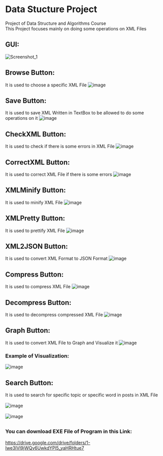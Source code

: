 # Data Stucture Project
Project of Data Structure and Algorithms Course\
This Project focuses mainly on doing some operations on XML Files

## GUI:

![Screenshot_1](https://user-images.githubusercontent.com/92469329/216561828-589a4227-af9e-41a7-9fdc-18823684b70b.png)

## Browse Button:
It is used to choose a specific XML File
![image](https://user-images.githubusercontent.com/92469329/216562001-6f5f95c3-092f-4c9f-89fa-3f8787f3d635.png)

## Save Button:
It is used to save XML Written in TextBox to be allowed to do some operations on it
![image](https://user-images.githubusercontent.com/92469329/216562361-360e9d6c-d289-49d1-91e9-349aa0fd1933.png)

## CheckXML Button:
It is used to check if there is some errors in XML File
![image](https://user-images.githubusercontent.com/92469329/216562812-26d7b9fd-51f2-4d9f-bbed-87d8965cc324.png)

## CorrectXML Button:
It is used to correct XML File if there is some errors
![image](https://user-images.githubusercontent.com/92469329/216563021-1f209bb4-07cb-460a-ba9b-05b20fe1ea0d.png)

## XMLMinify Button:
It is used to minify XML File
![image](https://user-images.githubusercontent.com/92469329/216563679-dfddbcd1-a025-433d-82c1-628db1770d20.png)

## XMLPretty Button:
It is used to prettify XML File
![image](https://user-images.githubusercontent.com/92469329/216563885-f516a250-795d-487e-a929-448f3fb3919b.png)

## XML2JSON Button:
It is used to convert XML Format to JSON Format
![image](https://user-images.githubusercontent.com/92469329/216564070-162907f6-0189-4497-988b-0db4cff453d8.png)

## Compress Button:
It is used to compress XML File
![image](https://user-images.githubusercontent.com/92469329/216564329-88ca89a9-9a20-4ea2-9e05-031799f0f7d8.png)

## Decompress Button:
It is used to decompress compressed XML File
![image](https://user-images.githubusercontent.com/92469329/216564477-ddcd44b9-55d0-4ace-a1b9-eda047fabe5f.png)

## Graph Button:
It is used to convert XML File to Graph and Visualize it
![image](https://user-images.githubusercontent.com/92469329/216564831-5c2288ed-18f2-42b6-8249-4d3c9d02f464.png)
### Example of Visualization:
![image](https://user-images.githubusercontent.com/92469329/216565034-c108f4ca-b4ba-468d-8594-c09132d49f38.png)

## Search Button:
It is used to search for specific topic or specific word in posts in XML File\
\
![image](https://user-images.githubusercontent.com/92469329/216565426-3ffc6814-1c6c-494f-b828-90bd63238cfb.png)\
\
![image](https://user-images.githubusercontent.com/92469329/216565571-98ec7007-f29f-4d10-b792-a59f86511040.png)
##
### You can download EXE File of Program in this Link:
https://drive.google.com/drive/folders/1-Iwe3IVl9jWQv6UwkdYPl5_yaHRHtue7










